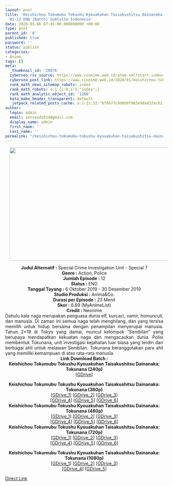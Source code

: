 ```yaml
---
layout: post
title: 'Keishichou Tokumubu Tokushu Kyouakuhan Taisakushitsu Dainanaka: Tokunana Episode
  01-12 END [Batch] Subtitle Indonesia'
date: 2020-05-06 07:45:00.000000000 +00:00
type: post
parent_id: '0'
published: true
password: ''
status: publish
categories:
- Anime
tags: []
meta:
  _thumbnail_id: '20076'
  cyberseo_rss_source: https://www.ciunime.web.id/atom.xml?start-index=1351&max-results=150
  cyberseo_post_link: https://www.ciunime.web.id/2020/01/keishichou-tokumubu-tokushu-kyouakuhan.html
  rank_math_news_sitemap_robots: index
  rank_math_robots: a:1:{i:0;s:5:"index";}
  rank_math_analytic_object_id: '1260'
  kata_make_header_transparent: default
  _jetpack_related_posts_cache: a:1:{s:32:"8f6677c9d6b0f903e98ad32ec61f8deb";a:2:{s:7:"expires";i:1647027302;s:7:"payload";a:0:{}}}
author:
  login: admin
  email: senseads014@gmail.com
  display_name: admin
  first_name: ''
  last_name: ''
permalink: "/keishichou-tokumubu-tokushu-kyouakuhan-taisakushitsu-dainanaka-tokunana-episode-01-12-end-batch-subtitle-indonesia/"
---
```

<div class="separator" style="clear: both; text-align: center;"><a href="https://1.bp.blogspot.com/--eoCospzcvU/XaFcDT3t9FI/AAAAAAAAdew/TZXrPB5a4X4AzKRS_yORLpz9D23qr72MwCLcBGAsYHQ/s1600/Keishichou%2BTokumubu%2BTokushu%2BKyouakuhan%2BTaisakushitsu%2BDainanaka%2B-%2BTokunana.jpg" imageanchor="1" style="margin-left: 1em; margin-right: 1em;"><img border="0" data-original-height="720" data-original-width="1280" height="360" src="{{ site.baseurl }}/assets/2020/05/Keishichou%2BTokumubu%2BTokushu%2BKyouakuhan%2BTaisakushitsu%2BDainanaka%2B-%2BTokunana.jpg" width="640" /></a></div>
<p>
<div style="text-align: center;"><b>Judul</b><b><b>&nbsp;Alternatif</b>&nbsp;:</b>&nbsp;Special Crime Investigation Unit - Special 7</div>
<div style="text-align: center;"><b>Genre :</b>&nbsp;Action, Police</div>
<div style="text-align: center;"><b>Jumlah Episode :</b>&nbsp;12<br /><b>Status :&nbsp;</b>END<br /><b>Tanggal Tayang :</b>&nbsp;6 Oktober 2019 - 30 Desember 2019<br /><b>Studio Produksi :</b>&nbsp;Anima&amp;Co.<br /><b>Durasi per Episode :</b>&nbsp;23 Menit</div>
<div style="text-align: center;"><b>Skor :</b>&nbsp;6.69 (MyAnimeList)<br /><b>Credit :</b>&nbsp;Neonime</div>
<div style="text-align: center;"></div>
<div style="text-align: justify;">Dahulu kala naga merupakan penguasa dunia elf, kurcaci, vamir, homunculi, dan manusia. Di zaman ini semua naga telah menghilang, dan yang tersisa memilih untuk hidup bersama dengan penampilan menyerupai manusia. Tahun 2×19 di Tokyo yang damai, muncul kelompok “Sembilan” yang berupaya mendapatkan kekuatan naga dan mengacaukan dunia. Polisi membentuk Tokunana, unit investigasi kejahatan luar biasa yang terdiri dari berbagai ahli untuk melawan Sembilan. Tokunana beranggotakan para ahli yang memiliki kemampuan di atas rata-rata manusia.</div>
<div style="text-align: justify;"></div>
<div style="text-align: justify;"></div>
<div style="text-align: center;">
<div style="text-align: center;"><b>Link Download Batch :</b></div>
<div style="text-align: center;">
<div style="text-align: center;"><b>Keishichou Tokumubu Tokushu Kyouakuhan Taisakushitsu Dainanaka: Tokunana&nbsp;(240p)</b></div>
<div style="text-align: center;">[<a href="https://drive.google.com/uc?export=download&amp;id=1ljBmejbHM_4CG02PPJf3tUmXsVblmAAw" target="_blank" rel="noopener">GDrive</a>]</p>
</div>
</div>
<div style="text-align: center;"><b>Keishichou Tokumubu Tokushu Kyouakuhan Taisakushitsu Dainanaka: Tokunana&nbsp;(360p)</b></div>
<div style="text-align: center;">[<a href="https://drive.google.com/uc?id=129kYFHZbvX8QtYEd_HaSynROpUlL879j" target="_blank" rel="noopener">GDrive_1</a>] [<a href="https://drive.google.com/uc?export=download&amp;id=1HDTWNJDHWAfAAMRTv-b0P54j3CfI_E1K" target="_blank" rel="noopener">GDrive_2</a>] [<a href="https://drive.google.com/uc?id=1Dy5g56IHSnXGdQ9aiiDnNdXbkGgRxhlt" target="_blank" rel="noopener">GDrive_3</a>]<br />[<a href="https://drive.google.com/uc?id=1Y0DQlV3ZNjDKuCOX249PLHLKK9vQblN_" target="_blank" rel="noopener">GDrive_4</a>] [<a href="https://drive.google.com/uc?export=download&amp;id=1S-SjhO6xTs7ymy9olTwZKitCIcnK_ILK" target="_blank" rel="noopener">GDrive_5</a>] [<a href="https://drive.google.com/uc?export=download&amp;id=1BcvVqNrULWTSH5rFeEFnXkbrJsFDImM" target="_blank" rel="noopener">GDrive_6</a>]</div>
<div style="text-align: center;"></div>
<div style="text-align: center;"><b>Keishichou Tokumubu Tokushu Kyouakuhan Taisakushitsu Dainanaka: Tokunana&nbsp;(480p)</b><br />[<a href="https://drive.google.com/uc?id=1-nnfNVPSJ_WwB8B8kqgEG7VLEQA_IbnU" target="_blank" rel="noopener">GDrive_1</a>] [<a href="https://drive.google.com/uc?export=download&amp;id=1fHle2znd17XOvOtOuqj-CwHvO92FiehN" target="_blank" rel="noopener">GDrive_2</a>] [<a href="https://drive.google.com/uc?id=1z5eaAMI_Cnsp_6fII4zY-vb10-1JLHTQ" target="_blank" rel="noopener">GDrive_3</a>]<br />[<a href="https://drive.google.com/uc?export=download&amp;id=1Yaafzi4MYARlop0ci--6-q4mtQA45W5P" target="_blank" rel="noopener">GDrive_4</a>] [<a href="https://drive.google.com/uc?export=download&amp;id=10zoyivd8DQ9V6zToC-_dYEGlDAscSdM" target="_blank" rel="noopener">GDrive_5</a>] [<a href="https://drive.google.com/uc?export=download&amp;id=1MCOgL_4JQANbFNtpr_WwIjX5reFWZxo0" target="_blank" rel="noopener">GDrive_6</a>]</div>
<div style="text-align: center;"><b>Keishichou Tokumubu Tokushu Kyouakuhan Taisakushitsu Dainanaka: Tokunana&nbsp;(720p)</b><br />[<a href="https://drive.google.com/uc?id=1ivuaqGBYWns9MhYX1k5eg8iVEAc6JsNa" target="_blank" rel="noopener">GDrive_1</a>] [<a href="https://drive.google.com/uc?export=download&amp;id=1XRVfYxNzWxcBjajDl2Kp98PRSGSMUlBL" target="_blank" rel="noopener">GDrive_2</a>] [<a href="https://drive.google.com/uc?id=1ctZG5cQgwjftWm-EY7tTALSxm1Zt9YxF" target="_blank" rel="noopener">GDrive_3</a>]<br />[<a href="https://drive.google.com/uc?export=download&amp;id=1vZGR8e4l-zvVe1Ac0eCtjtB_ql7oqiS0" target="_blank" rel="noopener">GDrive_4</a>] [<a href="https://drive.google.com/uc?export=download&amp;id=1REsA_6l8rzewVaCYTn_46e-3zxk7w-2i" target="_blank" rel="noopener">GDrive_5</a>] [<a href="https://drive.google.com/uc?export=download&amp;id=1uTjxCDQ8nJQi2vltgZGaLuua0S9g2Kn7" target="_blank" rel="noopener">GDrive_6</a>]</p>
<p><b>Keishichou Tokumubu Tokushu Kyouakuhan Taisakushitsu Dainanaka: Tokunana&nbsp;(</b><b>1080p)</b><br />[<a href="https://drive.google.com/uc?id=1slMrES2GIbntf961ux6U_fX-8ggzHsOc" target="_blank" rel="noopener">GDrive_1</a>] [<a href="https://drive.google.com/uc?id=1QLc21NqdykdzH8s7lbLhindeMXeLFDZ3" target="_blank" rel="noopener">GDrive_2</a>] [<a href="https://drive.google.com/uc?export=download&amp;id=1jMXp4Si3r2VychZqe5r8wZGD0oE533Wg" target="_blank" rel="noopener">GDrive_3</a>]<br />[<a href="https://drive.google.com/uc?export=download&amp;id=1f7Ip-IDjuvhep3gFtnHWU6_9OjYRNuDV" target="_blank" rel="noopener">GDrive_4</a>] [<a href="https://drive.google.com/uc?export=download&amp;id=1jMyjjEw5-n3ggXwcgUnczaPwd563mx-Y" target="_blank" rel="noopener">GDrive_5</a>]</div>
</div>
<link rel="stylesheet" href="https://cdnjs.cloudflare.com/ajax/libs/font-awesome/4.7.0/css/font-awesome.min.css" />
<div class="divbtn"> <a href="https://handymansurrender.com/fihup8buzv?key=94550f7ce39444073321dde3b8782f97" class="btn"><i class="fa fa-download"></i> Direct Link</a> </div>
